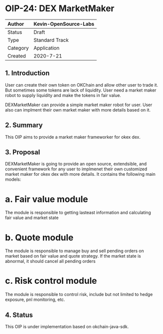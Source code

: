 # OIP-24: DEX MarketMaker

| Author   | Kevin-OpenSource-Labs |
| :------- | ------------------------ |
| Status   | Draft                    |
| Type     | Standard Track           |
| Category | Application              |
| Created  | 2020-7-21                |

## 1. Introduction

User can create their own token on OKChain and allow other user to trade it. But sometimes some tokens are lack of liquidity. User need a market maker robot to supply liquidity and make the tokens in fair value.

DEXMarketMaker can provide a simple market maker robot for user. User also can implment their own market maker with more details based on it.

## 2. Summary

This OIP aims to provide a market maker frameworker for okex dex.

## 3. Proposal

DEXMarketMaker is going to provide an open source, extendsible, and convenient framework for any user to implmenet their own customized market maker for okex dex with more details.
It contains the following main models:

# a. Fair value module

The module is responsible to getting lasteast information and calculating fair value and market state

# b. Quote module

The module is responsible to manage buy and sell pending orders on market based on fair value and quote strategy. If the market state is abnormal, it should cancel all pending orders

# c. Risk control module 

The module is responsible to control risk, include but not limited to hedge exposure, pnl monitoring, etc.

## 4. Status

This OIP is under implementation based on okchain-java-sdk.

